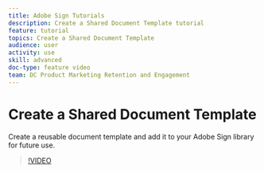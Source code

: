 ```yaml
---
title: Adobe Sign Tutorials
description: Create a Shared Document Template tutorial
feature: tutorial
topics: Create a Shared Document Template
audience: user
activity: use
skill: advanced
doc-type: feature video
team: DC Product Marketing Retention and Engagement
---
```


# Create a Shared Document Template

Create a reusable document template and add it to your Adobe Sign library for future use.

>[!VIDEO](https://video.tv.adobe.com/v/17345)